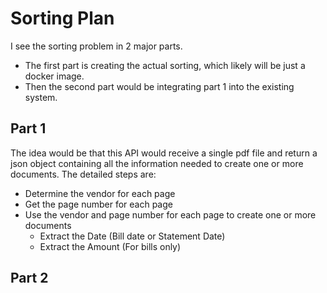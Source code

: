 # Sorting Plan
I see the sorting problem in 2 major parts. 
- The first part is creating the actual sorting, which likely will be just a docker image.
- Then the second part would be integrating part 1 into the existing system. 

## Part 1
The idea would be that this API would receive a single pdf file and return a json object containing all the information needed to create one or more documents. The detailed steps are:
- Determine the vendor for each page
- Get the page number for each page
- Use the vendor and page number for each page to create one or more documents
  - Extract the Date (Bill date or Statement Date)
  - Extract the Amount (For bills only)

## Part 2
